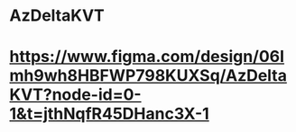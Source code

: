 # AzDeltaKVT
# https://www.figma.com/design/06Imh9wh8HBFWP798KUXSq/AzDeltaKVT?node-id=0-1&t=jthNqfR45DHanc3X-1
